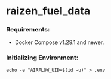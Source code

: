 # raizen_fuel_data

### Requirements:
- Docker Compose v1.29.1 and newer.


### Initializing Environment:

`echo -e "AIRFLOW_UID=$(id -u)" > .env`

